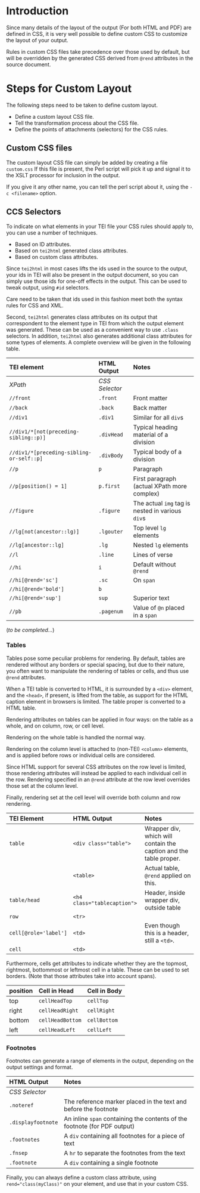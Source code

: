 # Introduction #

Since many details of the layout of the output (For both HTML and PDF) are defined in CSS, it is very well possible to define custom CSS to customize the layout of your output.

Rules in custom CSS files take precedence over those used by default, but will be overridden by the generated CSS derived from `@rend` attributes in the source document.

# Steps for Custom Layout #

The following steps need to be taken to define custom layout.

  * Define a custom layout CSS file.
  * Tell the transformation process about the CSS file.
  * Define the points of attachments (selectors) for the CSS rules.

## Custom CSS files ##

The custom layout CSS file can simply be added by creating a file `custom.css` If this file is present, the Perl script will pick it up and signal it to the XSLT processor for inclusion in the output.

If you give it any other name, you can tell the perl script about it, using the `-c <filename>` option.

## CCS Selectors ##

To indicate on what elements in your TEI file your CSS rules should apply to, you can use a number of techniques.

  * Based on ID attributes.
  * Based on `tei2html` generated class attributes.
  * Based on custom class attributes.

Since `tei2html` in most cases lifts the ids used in the source to the output, your ids in TEI will also be present in the output document, so you can simply use those ids for one-off effects in the output. This can be used to tweak output, using `#id` selectors.

Care need to be taken that ids used in this fashion meet both the syntax rules for CSS and XML.

Second, `tei2html` generates class attributes on its output that correspondent to the element type in TEI from which the output element was generated. These can be used as a convenient way to use `.class` selectors. In addition, `tei2html` also generates additional class attributes for some types of elements. A complete overview will be given in the following table.

| **TEI element**                    | **HTML Output**        | **Notes**                  |
|:-----------------------------------|:-----------------------|:---------------------------|
| _XPath_                          | _CSS Selector_       |                          |
| `//front`                        | `.front`             | Front matter             |
| `//back`                         | `.back`              | Back matter              |
| `//div1`                         | `.div1`              | Similar for all `div`s   |
| `//div1/*[not(preceding-sibling::p)]` | `.divHead`       | Typical heading material of a division |
| `//div1/*[preceding-sibling-or-self::p]` | `.divBody`      | Typical body of a division |
| `//p`                            | `p`                  | Paragraph                |
| `//p[position() = 1]`            | `p.first`            | First paragraph (actual XPath more complex) |
| `//figure`                       | `.figure`            | The actual `img` tag is nested in various `div`s |
| `//lg[not(ancestor::lg)]`        | `.lgouter`           | Top level `lg` elements  |
| `//lg[ancestor::lg]`             | `.lg`                | Nested `lg` elements     |
| `//l`                            | `.line`              | Lines of verse           |
| `//hi`                           | `i`                  | Default without `@rend`  |
| `//hi[@rend='sc']`               | `.sc`                | On `span`                |
| `//hi[@rend='bold']`             | `b`                  |                          |
| `//hi[@rend='sup']`              | `sup`                | Superior text            |
| `//pb`                           | `.pagenum`           | Value of `@n` placed in a `span` |

(_to be completed..._)

### Tables ###

Tables pose some peculiar problems for rendering. By default, tables are rendered without any borders or special spacing, but due to their nature, you often want to manipulate the rendering of tables or cells, and thus use `@rend` attributes.

When a TEI table is converted to HTML, it is surrounded by a `<div>` element, and the `<head>`, if present, is lifted from the table, as support for the HTML caption element in browsers is limited. The table proper is converted to a HTML table.

Rendering attributes on tables can be applied in four ways: on the table as a whole, and on column, row, or cell level.

Rendering on the whole table is handled the normal way.

Rendering on the column level is attached to (non-TEI) `<column>` elements, and is applied before rows or individual cells are considered.

Since HTML support for several CSS attributes on the row level is limited, those rendering attributes will instead be applied to each individual cell in the row. Rendering specified in an `@rend` attribute at the row level overrides those set at the column level.

Finally, rendering set at the cell level will override both column and row rendering.

| **TEI Element**| **HTML Output** | **Notes** |
|:---------------|:----------------|:----------|
| `table`      | `<div class="table">` | Wrapper div, which will contain the caption and the table proper. |
|              | `<table>`             | Actual table, `@rend` applied on this. |
| `table/head` | `<h4 class="tablecaption">` | Header, inside wrapper div, outside table |
| `row`        | `<tr>` |  |
| `cell[@role='label']` | `<td>` | Even though this is a header, still a `<td>`. |
| `cell`       | `<td>` |  |

Furthermore, cells get attributes to indicate whether they are the topmost, rightmost, bottommost or leftmost cell in a table. These can be used to set borders. (Note that those attributes take into account spans).

| **position**  | **Cell in Head** | **Cell in Body** |
|:--------------|:-----------------|:-----------------|
| top | `cellHeadTop` | `cellTop` |
| right | `cellHeadRight` | `cellRight` |
| bottom | `cellHeadBottom` | `cellBottom` |
| left | `cellHeadLeft` | `cellLeft` |


### Footnotes ###

Footnotes can generate a range of elements in the output, depending on the output settings and format.

| **HTML Output** | **Notes** |
|:----------------|:----------|
| _CSS Selector_|         |
| `.noteref`    | The reference marker placed in the text and before the footnote |
| `.displayfootnote` | An inline `span` containing the contents of the footnote (for PDF output) |
| `.footnotes`  | A `div` containing all footnotes for a piece of text |
| `.fnsep`      | A `hr` to separate the footnotes from the text |
| `.footnote`   | A `div` containing a single footnote |

Finally, you can always define a custom class attribute, using `rend="class(myClass)"` on your element, and use that in your custom CSS.